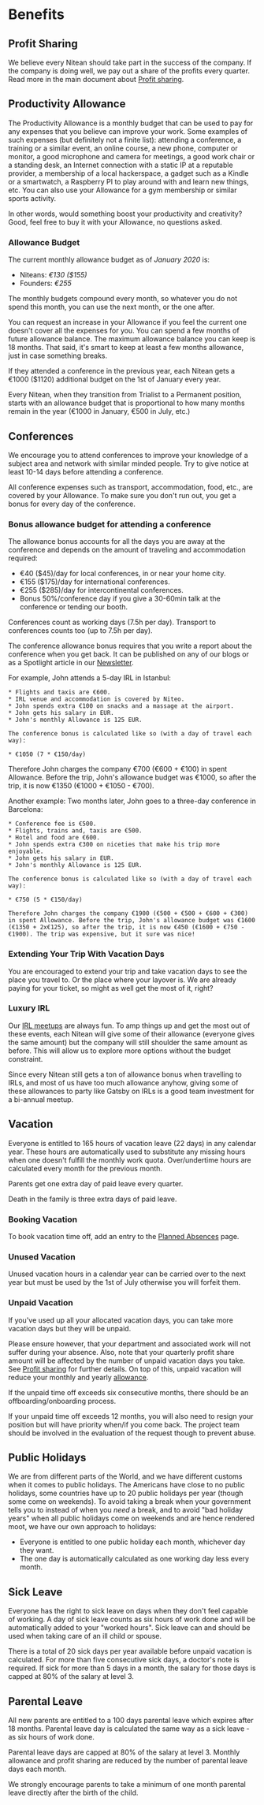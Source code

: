 # Benefits

## Profit Sharing

We believe every Nitean should take part in the success of the company. If the company is doing well, we pay out a share of the profits every quarter. Read more in the main document about [Profit sharing](profit-sharing.md).

## Productivity Allowance

The Productivity Allowance is a monthly budget that can be used to pay for any expenses that you believe can improve your work. Some examples of such expenses (but definitely not a finite list): attending a conference, a training or a similar event, an online course, a new phone, computer or monitor, a good microphone and camera for meetings, a good work chair or a standing desk, an Internet connection with a static IP at a reputable provider, a membership of a local hackerspace, a gadget such as a Kindle or a smartwatch, a Raspberry PI to play around with and learn new things, etc. You can also use your Allowance for a gym membership or similar sports activity.

In other words, would something boost your productivity and creativity? Good, feel free to buy it with your Allowance, no questions asked.

### Allowance Budget

The current monthly allowance budget as of *January 2020* is:

 * Niteans: _€130 ($155)_
 * Founders: _€255_

The monthly budgets compound every month, so whatever you do not spend this month, you can use the next month, or the one after.

You can request an increase in your Allowance if you feel the current one doesn't cover all the expenses for you. You can spend a few months of future allowance balance. The maximum allowance balance you can keep is 18 months. That said, it's smart to keep at least a few months allowance, just in case something breaks.

If they attended a conference in the previous year, each Nitean gets a €1000 ($1120) additional budget on the 1st of January every year.

Every Nitean, when they transition from Trialist to a Permanent position, starts with an allowance budget that is proportional to how many months remain in the year (€1000 in January, €500 in July, etc.)

## Conferences

We encourage you to attend conferences to improve your knowledge of a subject area and network with similar minded people. Try to give notice at least 10-14 days before attending a conference.

All conference expenses such as transport, accommodation, food, etc., are covered by your Allowance. To make sure you don't run out, you get a bonus for every day of the conference.

### Bonus allowance budget for attending a conference

The allowance bonus accounts for all the days you are away at the conference and depends on the amount of traveling and accommodation required:

* €40 ($45)/day for local conferences, in or near your home city.
* €155 ($175)/day for international conferences.
* €255 ($285)/day for intercontinental conferences.
* Bonus 50%/conference day if you give a 30-60min talk at the conference or tending our booth.

Conferences count as working days (7.5h per day). Transport to conferences counts too (up to 7.5h per day).

The conference allowance bonus requires that you write a report about the conference when you get back. It can be published on any of our blogs or as a Spotlight article in our [Newsletter](https://github.com/niteoweb/operations/tree/master/newsletter).

For example, John attends a 5-day IRL in Istanbul:

    * Flights and taxis are €600.
    * IRL venue and accommodation is covered by Niteo.
    * John spends extra €100 on snacks and a massage at the airport.
    * John gets his salary in EUR.
    * John's monthly Allowance is 125 EUR.

    The conference bonus is calculated like so (with a day of travel each way):

    * €1050 (7 * €150/day)

Therefore John charges the company €700 (€600 + €100) in spent Allowance. Before the trip, John's allowance budget was €1000, so after the trip, it is now €1350 (€1000 + €1050 - €700).


Another example: Two months later, John goes to a three-day conference in Barcelona:

    * Conference fee is €500.
    * Flights, trains and, taxis are €500.
    * Hotel and food are €600.
    * John spends extra €300 on niceties that make his trip more enjoyable.
    * John gets his salary in EUR.
    * John's monthly Allowance is 125 EUR.

    The conference bonus is calculated like so (with a day of travel each way):

    * €750 (5 * €150/day)

    Therefore John charges the company €1900 (€500 + €500 + €600 + €300) in spent Allowance. Before the trip, John's allowance budget was €1600 (€1350 + 2x€125), so after the trip, it is now €450 (€1600 + €750 - €1900). The trip was expensive, but it sure was nice!


### Extending Your Trip With Vacation Days

You are encouraged to extend your trip and take vacation days to see the place you travel to. Or the place where your layover is. We are already paying for your ticket, so might as well get the most of it, right?

### Luxury IRL

Our [IRL meetups](https://github.com/niteoweb/handbook/blob/master/2_Operations/how-we-work.md#communication) are always fun. To amp things up and get the most out of these events, each Nitean will give some of their allowance (everyone gives the same amount) but the company will still shoulder the same amount as before. This will allow us to explore more options without the budget constraint.

Since every Nitean still gets a ton of allowance bonus when travelling to IRLs, and most of us have too much allowance anyhow, giving some of these allowances to party like Gatsby on IRLs is a good team investment for a bi-annual meetup.

## Vacation

Everyone is entitled to 165 hours of vacation leave (22 days) in any calendar year. These hours are automatically used to substitute any missing hours when one doesn't fulfill the monthly work quota. Over/undertime hours are calculated every month for the previous month.

Parents get one extra day of paid leave every quarter.

Death in the family is three extra days of paid leave.


### Booking Vacation

To book vacation time off, add an entry to the [Planned Absences](https://github.com/niteoweb/operations/blob/master/absences.md) page.


### Unused Vacation

Unused vacation hours in a calendar year can be carried over to the next year but must be used by the 1st of July otherwise you will forfeit them.

### Unpaid Vacation

If you've used up all your allocated vacation days, you can take more vacation days but they will be unpaid.

Please ensure however, that your department and associated work will not suffer during your absence. Also, note that your quarterly profit share amount will be affected by the number of unpaid vacation days you take. See [Profit sharing](profit-sharing.md#present) for further details. On top of this, unpaid vacation will reduce your monthly and yearly [allowance](https://github.com/niteoweb/handbook/blob/master/5_People/benefits.md#allowance-budget). 

If the unpaid time off exceeds six consecutive months, there should be an offboarding/onboarding process.

If your unpaid time off exceeds 12 months, you will also need to resign your position but will have priority when/if you come back. The project team should be involved in the evaluation of the request though to prevent abuse.

## Public Holidays

We are from different parts of the World, and we have different customs when it comes to public holidays. The Americans have close to no public holidays, some countries have up to 20 public holidays per year (though some come on weekends). To avoid taking a break when your government tells you to instead of when you *need* a break, and to avoid "bad holiday years" when all public holidays come on weekends and are hence rendered moot, we have our own approach to holidays:

* Everyone is entitled to one public holiday each month, whichever day they want.
* The one day is automatically calculated as one working day less every month.


## Sick Leave

Everyone has the right to sick leave on days when they don't feel capable of working. A day of sick leave counts as six hours of work done and will be automatically added to your "worked hours". Sick leave can and should be used when taking care of an ill child or spouse.

There is a total of 20 sick days per year available before unpaid vacation is calculated. For more than five consecutive sick days, a doctor's note is required. If sick for more than 5 days in a month, the salary for those days is capped at 80% of the salary at level 3.

## Parental Leave

All new parents are entitled to a 100 days parental leave which expires after 18 months. Parental leave day is calculated the same way as a sick leave - as six hours of work done.

Parental leave days are capped at 80% of the salary at level 3. Monthly allowance and profit sharing are reduced by the number of parental leave days each month.

We strongly encourage parents to take a minimum of one month parental leave directly after the birth of the child.
